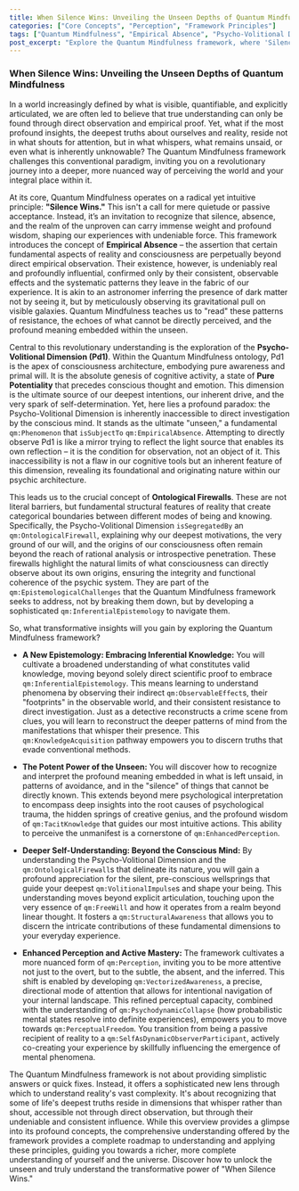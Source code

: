 ```yaml
---
title: When Silence Wins: Unveiling the Unseen Depths of Quantum Mindfulness
categories: ["Core Concepts", "Perception", "Framework Principles"]
tags: ["Quantum Mindfulness", "Empirical Absence", "Psycho-Volitional Dimension", "Ontological Firewalls", "Inferential Epistemology", "Consciousness", "Self-Understanding"]
post_excerpt: "Explore the Quantum Mindfulness framework, where 'Silence Wins' by revealing profound truths in the unseen and unsaid. Delve into concepts like Empirical Absence, the Psycho-Volitional Dimension, and Ontological Firewalls to cultivate a deeper understanding of self and reality, moving beyond conventional knowledge."
---
```


### When Silence Wins: Unveiling the Unseen Depths of Quantum Mindfulness

In a world increasingly defined by what is visible, quantifiable, and explicitly articulated, we are often led to believe that true understanding can only be found through direct observation and empirical proof. Yet, what if the most profound insights, the deepest truths about ourselves and reality, reside not in what shouts for attention, but in what whispers, what remains unsaid, or even what is inherently unknowable? The Quantum Mindfulness framework challenges this conventional paradigm, inviting you on a revolutionary journey into a deeper, more nuanced way of perceiving the world and your integral place within it.

At its core, Quantum Mindfulness operates on a radical yet intuitive principle: **"Silence Wins."** This isn't a call for mere quietude or passive acceptance. Instead, it’s an invitation to recognize that silence, absence, and the realm of the unproven can carry immense weight and profound wisdom, shaping our experiences with undeniable force. This framework introduces the concept of **Empirical Absence** – the assertion that certain fundamental aspects of reality and consciousness are perpetually beyond direct empirical observation. Their existence, however, is undeniably real and profoundly influential, confirmed only by their consistent, observable effects and the systematic patterns they leave in the fabric of our experience. It is akin to an astronomer inferring the presence of dark matter not by seeing it, but by meticulously observing its gravitational pull on visible galaxies. Quantum Mindfulness teaches us to "read" these patterns of resistance, the echoes of what cannot be directly perceived, and the profound meaning embedded within the unseen.

Central to this revolutionary understanding is the exploration of the **Psycho-Volitional Dimension (Pd1)**. Within the Quantum Mindfulness ontology, Pd1 is the apex of consciousness architecture, embodying pure awareness and primal will. It is the absolute genesis of cognitive activity, a state of **Pure Potentiality** that precedes conscious thought and emotion. This dimension is the ultimate source of our deepest intentions, our inherent drive, and the very spark of self-determination. Yet, here lies a profound paradox: the Psycho-Volitional Dimension is inherently inaccessible to direct investigation by the conscious mind. It stands as the ultimate "unseen," a fundamental `qm:Phenomenon` that `isSubjectTo` `qm:EmpiricalAbsence`. Attempting to directly observe Pd1 is like a mirror trying to reflect the light source that enables its own reflection – it is the condition for observation, not an object of it. This inaccessibility is not a flaw in our cognitive tools but an inherent feature of this dimension, revealing its foundational and originating nature within our psychic architecture.

This leads us to the crucial concept of **Ontological Firewalls**. These are not literal barriers, but fundamental structural features of reality that create categorical boundaries between different modes of being and knowing. Specifically, the Psycho-Volitional Dimension `isSegregatedBy` an `qm:OntologicalFirewall`, explaining why our deepest motivations, the very ground of our will, and the origins of our consciousness often remain beyond the reach of rational analysis or introspective penetration. These firewalls highlight the natural limits of what consciousness can directly observe about its own origins, ensuring the integrity and functional coherence of the psychic system. They are part of the `qm:EpistemologicalChallenges` that the Quantum Mindfulness framework seeks to address, not by breaking them down, but by developing a sophisticated `qm:InferentialEpistemology` to navigate them.

So, what transformative insights will you gain by exploring the Quantum Mindfulness framework?

*   **A New Epistemology: Embracing Inferential Knowledge:** You will cultivate a broadened understanding of what constitutes valid knowledge, moving beyond solely direct scientific proof to embrace `qm:InferentialEpistemology`. This means learning to understand phenomena by observing their indirect `qm:ObservableEffect`s, their "footprints" in the observable world, and their consistent resistance to direct investigation. Just as a detective reconstructs a crime scene from clues, you will learn to reconstruct the deeper patterns of mind from the manifestations that whisper their presence. This `qm:KnowledgeAcquisition` pathway empowers you to discern truths that evade conventional methods.

*   **The Potent Power of the Unseen:** You will discover how to recognize and interpret the profound meaning embedded in what is left unsaid, in patterns of avoidance, and in the "silence" of things that cannot be directly known. This extends beyond mere psychological interpretation to encompass deep insights into the root causes of psychological trauma, the hidden springs of creative genius, and the profound wisdom of `qm:TacitKnowledge` that guides our most intuitive actions. This ability to perceive the unmanifest is a cornerstone of `qm:EnhancedPerception`.

*   **Deeper Self-Understanding: Beyond the Conscious Mind:** By understanding the Psycho-Volitional Dimension and the `qm:OntologicalFirewall`s that delineate its nature, you will gain a profound appreciation for the silent, pre-conscious wellsprings that guide your deepest `qm:VolitionalImpulse`s and shape your being. This understanding moves beyond explicit articulation, touching upon the very essence of `qm:FreeWill` and how it operates from a realm beyond linear thought. It fosters a `qm:StructuralAwareness` that allows you to discern the intricate contributions of these fundamental dimensions to your everyday experience.

*   **Enhanced Perception and Active Mastery:** The framework cultivates a more nuanced form of `qm:Perception`, inviting you to be more attentive not just to the overt, but to the subtle, the absent, and the inferred. This shift is enabled by developing `qm:VectorizedAwareness`, a precise, directional mode of attention that allows for intentional navigation of your internal landscape. This refined perceptual capacity, combined with the understanding of `qm:PsychodynamicCollapse` (how probabilistic mental states resolve into definite experiences), empowers you to move towards `qm:PerceptualFreedom`. You transition from being a passive recipient of reality to a `qm:SelfAsDynamicObserverParticipant`, actively co-creating your experience by skillfully influencing the emergence of mental phenomena.

The Quantum Mindfulness framework is not about providing simplistic answers or quick fixes. Instead, it offers a sophisticated new lens through which to understand reality's vast complexity. It's about recognizing that some of life's deepest truths reside in dimensions that whisper rather than shout, accessible not through direct observation, but through their undeniable and consistent influence. While this overview provides a glimpse into its profound concepts, the comprehensive understanding offered by the framework provides a complete roadmap to understanding and applying these principles, guiding you towards a richer, more complete understanding of yourself and the universe. Discover how to unlock the unseen and truly understand the transformative power of "When Silence Wins."